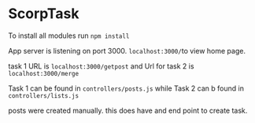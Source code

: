 # ScorpTask
To install all modules run `npm install`

App server is listening on port 3000. `localhost:3000/`to view home page.

task 1 URL is  `localhost:3000/getpost` and Url for task 2 is `localhost:3000/merge`

Task 1 can be found in `controllers/posts.js` while Task 2 can b found in `controllers/lists.js`

posts were created manually. this does have and end point to create task.
